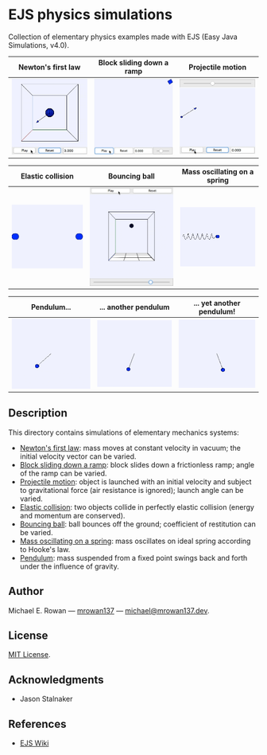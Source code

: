 # EJS physics simulations

Collection of elementary physics examples made with EJS (Easy Java Simulations,
v4.0).

| Newton's first law                                                                                | Block sliding down a ramp                                                                | Projectile motion                                                                               |
|:-------------------------------------------------------------------------------------------------:|:----------------------------------------------------------------------------------------:|:-----------------------------------------------------------------------------------------------:|
| ![](https://github.com/mrowan137/ejs-physics-simulations/blob/main/demo/newton_first_law_3d.gif)  | ![](https://github.com/mrowan137/ejs-physics-simulations/blob/main/demo/ramp.gif)        | ![](https://github.com/mrowan137/ejs-physics-simulations/blob/main/demo/projectile_motion.gif)  |

| Elastic collision                                                                                 | Bouncing ball                                                                            | Mass oscillating on a spring                                                                    |
|:-------------------------------------------------------------------------------------------------:|:----------------------------------------------------------------------------------------:|:-----------------------------------------------------------------------------------------------:|
| ![](https://github.com/mrowan137/ejs-physics-simulations/blob/main/demo/collision.gif)            | ![](https://github.com/mrowan137/ejs-physics-simulations/blob/main/demo/freefall_3d.gif) | ![](https://github.com/mrowan137/ejs-physics-simulations/blob/main/demo/spring.gif)             |

| Pendulum...                                                                                       | ... another pendulum                                                                     | ... yet another pendulum!                                                                       |
|:-------------------------------------------------------------------------------------------------:|:----------------------------------------------------------------------------------------:|:-----------------------------------------------------------------------------------------------:|
| ![](https://github.com/mrowan137/ejs-physics-simulations/blob/main/demo/pendulum1.gif)            | ![](https://github.com/mrowan137/ejs-physics-simulations/blob/main/demo/pendulum2.gif)   | ![](https://github.com/mrowan137/ejs-physics-simulations/blob/main/demo/pendulum3.gif)          |

  
## Description

This directory contains simulations of elementary mechanics systems:
* [Newton's first law](https://github.com/mrowan137/ejs-physics-simulations/blob/main/mechanics_simulations/newton_first_law_3d.xml):
  mass moves at constant velocity in vacuum; the initial velocity vector can be
  varied.
* [Block sliding down a ramp](https://github.com/mrowan137/ejs-physics-simulations/blob/main/mechanics_simulations/ramp.xml):
  block slides down a frictionless ramp; angle of the ramp can be varied.
* [Projectile motion](https://github.com/mrowan137/ejs-physics-simulations/blob/main/mechanics_simulations/projectile_motion.xml):
  object is launched with an initial velocity and subject to gravitational
  force (air resistance is ignored); launch angle can be varied.
* [Elastic collision](https://github.com/mrowan137/ejs-physics-simulations/blob/main/mechanics_simulations/collision.xml):
  two objects collide in perfectly elastic collision (energy and momentum are conserved).
* [Bouncing ball](https://github.com/mrowan137/ejs-physics-simulations/blob/main/mechanics_simulations/freefall_3d.xml):
  ball bounces off the ground; coefficient of restitution can be varied.
* [Mass oscillating on a spring](https://github.com/mrowan137/ejs-physics-simulations/blob/main/mechanics_simulations/spring.xml):
  mass oscillates on ideal spring according to Hooke's law.
* [Pendulum](https://github.com/mrowan137/ejs-physics-simulations/blob/main/mechanics_simulations/pendulum.xml):
  mass suspended from a fixed point swings back and forth under the influence of
  gravity.


## Author

Michael E. Rowan — [mrowan137](https://github.com/mrowan137) — [michael@mrowan137.dev](mailto:michael@mrowan137.dev).


## License

[MIT License](https://github.com/mrowan137/ejs-physics-simulations/blob/main/LICENSE).


## Acknowledgments

* Jason Stalnaker


## References

* [EJS Wiki](https://www.um.es/fem/EjsWiki/)


